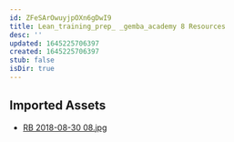 ```yaml
---
id: ZFeSArOwuyjpOXn6gDwI9
title: Lean_training_prep_ _gemba_academy 8 Resources
desc: ''
updated: 1645225706397
created: 1645225706397
stub: false
isDir: true
---
```

## Imported Assets
- [RB 2018-08-30 08.jpg](/assets/rb-2018-08-30-08.jpg)
